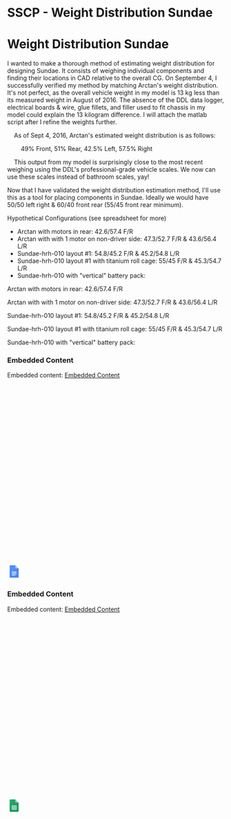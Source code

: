 # SSCP - Weight Distribution Sundae

# Weight Distribution Sundae

I wanted to make a thorough method of estimating weight distribution for designing Sundae. It consists of weighing individual components and finding their locations in CAD relative to the overall CG. On September 4, I successfully verified my method by matching Arctan's weight distribution. It's not perfect, as the overall vehicle weight in my model is 13 kg less than its measured weight in August of 2016. The absence of the DDL data logger, electrical boards & wire, glue fillets, and filler used to fit chassis in my model could explain the 13 kilogram difference. I will attach the matlab script after I refine the weights further. 

    As of Sept 4, 2016, Arctan's estimated weight distribution is as follows:

        49% Front, 51% Rear, 42.5% Left, 57.5% Right

    This output from my model is surprisingly close to the most recent weighing using the DDL's professional-grade vehicle scales. We now can use these scales instead of bathroom scales, yay!

Now that I have validated the weight distribution estimation method, I'll use this as a tool for placing components in Sundae. Ideally we would have 50/50 left right & 60/40 front rear (55/45 front rear minimum).

Hypothetical Configurations (see spreadsheet for more)

* Arctan with motors in rear: 42.6/57.4 F/R
* Arctan with with 1 motor on non-driver side: 47.3/52.7 F/R & 43.6/56.4 L/R
* Sundae-hrh-010 layout #1: 54.8/45.2 F/R & 45.2/54.8 L/R
* Sundae-hrh-010 layout #1 with titanium roll cage: 55/45 F/R & 45.3/54.7 L/R
* Sundae-hrh-010 with "vertical" battery pack:

Arctan with motors in rear: 42.6/57.4 F/R

Arctan with with 1 motor on non-driver side: 47.3/52.7 F/R & 43.6/56.4 L/R

Sundae-hrh-010 layout #1: 54.8/45.2 F/R & 45.2/54.8 L/R

Sundae-hrh-010 layout #1 with titanium roll cage: 55/45 F/R & 45.3/54.7 L/R

Sundae-hrh-010 with "vertical" battery pack:

[](https://docs.google.com/document/d/1C7cv6MsPz6T55Zm1qzFLZP4GHGmSABDlV7bvfFh0Ei8/edit)

### Embedded Content

Embedded content: [Embedded Content]()

<iframe width="100%" height="400" src="" frameborder="0"></iframe>

![](../../../../assets/docs_32dp.png)

[](https://docs.google.com/spreadsheets/d/1jcvmCmR7aNM2wDXrUgqLEa71O1glfWpl3_DHSPrOEAI/edit)

### Embedded Content

Embedded content: [Embedded Content]()

<iframe width="100%" height="400" src="" frameborder="0"></iframe>

![](../../../../assets/sheets_32dp.png)

